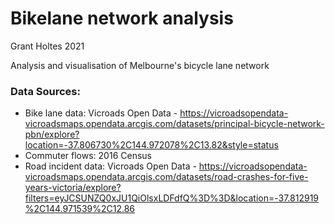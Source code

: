 # Bikelane network analysis
Grant Holtes 2021

Analysis and visualisation of Melbourne's bicycle lane network

### Data Sources:
* Bike lane data: Vicroads Open Data - https://vicroadsopendata-vicroadsmaps.opendata.arcgis.com/datasets/principal-bicycle-network-pbn/explore?location=-37.806730%2C144.972078%2C13.82&style=status
* Commuter flows: 2016 Census
* Road incident data: Vicroads Open Data - https://vicroadsopendata-vicroadsmaps.opendata.arcgis.com/datasets/road-crashes-for-five-years-victoria/explore?filters=eyJCSUNZQ0xJU1QiOlsxLDFdfQ%3D%3D&location=-37.812919%2C144.971539%2C12.86
